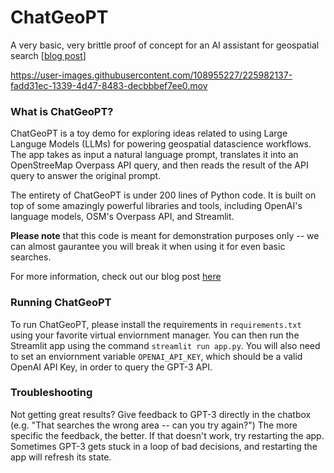 # ChatGeoPT
A very basic, very brittle proof of concept for an AI assistant for geospatial search [[blog post](https://medium.com/@bengmstrong/chatgeopt-exploring-the-future-of-talking-to-our-maps-b1f82903bb05)]


https://user-images.githubusercontent.com/108955227/225982137-fadd31ec-1339-4d47-8483-decbbbef7ee0.mov


### What is ChatGeoPT?
ChatGeoPT is a toy demo for exploring ideas related to using Large Languge Models (LLMs) for powering geospatial datascience workflows. The app takes as input a natural language prompt, translates it into an OpenStreeMap Overpass API query, and then reads the result of the API query to answer the original prompt.

The entirety of ChatGeoPT is under 200 lines of Python code. It is built on top of some amazingly powerful libraries and tools, including OpenAI's language models, OSM's Overpass API, and Streamlit.

**Please note** that this code is meant for demonstration purposes only -- we can almost gaurantee you will break it when using it for even basic searches.

For more information, check out our blog post [here](https://medium.com/@bengmstrong/chatgeopt-exploring-the-future-of-talking-to-our-maps-b1f82903bb05)

### Running ChatGeoPT
To run ChatGeoPT, please install the requirements in `requirements.txt` using your favorite virtual enviornment manager. You can then run the Streamlit app using the command `streamlit run app.py`. You will also need to set an enviornment variable `OPENAI_API_KEY`, which should be a valid OpenAI API Key, in order to query the GPT-3 API.

### Troubleshooting
Not getting great results? Give feedback to GPT-3 directly in the chatbox (e.g. "That searches the wrong area -- can you try again?") The more specific the feedback, the better. If that doesn't work, try restarting the app. Sometimes GPT-3 gets stuck in a loop of bad decisions, and restarting the app will refresh its state.
